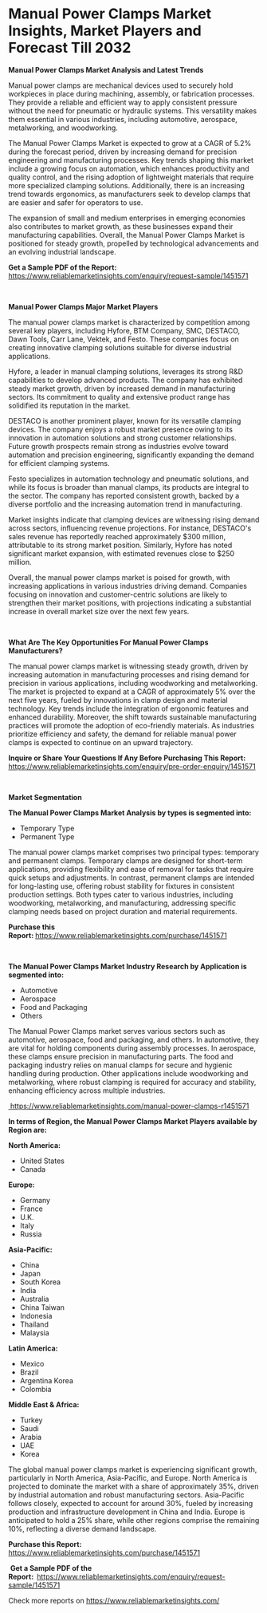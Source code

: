 <p><h1>Manual Power Clamps Market Insights, Market Players and Forecast Till 2032</h1></p><p><strong>Manual Power Clamps Market Analysis and Latest Trends</strong></p>
<p><p>Manual power clamps are mechanical devices used to securely hold workpieces in place during machining, assembly, or fabrication processes. They provide a reliable and efficient way to apply consistent pressure without the need for pneumatic or hydraulic systems. This versatility makes them essential in various industries, including automotive, aerospace, metalworking, and woodworking.</p><p>The Manual Power Clamps Market is expected to grow at a CAGR of 5.2% during the forecast period, driven by increasing demand for precision engineering and manufacturing processes. Key trends shaping this market include a growing focus on automation, which enhances productivity and quality control, and the rising adoption of lightweight materials that require more specialized clamping solutions. Additionally, there is an increasing trend towards ergonomics, as manufacturers seek to develop clamps that are easier and safer for operators to use. </p><p>The expansion of small and medium enterprises in emerging economies also contributes to market growth, as these businesses expand their manufacturing capabilities. Overall, the Manual Power Clamps Market is positioned for steady growth, propelled by technological advancements and an evolving industrial landscape.</p></p>
<p><strong>Get a Sample PDF of the Report:&nbsp;</strong> <a href="https://www.reliablemarketinsights.com/enquiry/request-sample/1451571?utm_campaign=2137&utm_medium=2&utm_source=Github&utm_content=ia&utm_term=27022025&utm_id=manual-power-clamps">https://www.reliablemarketinsights.com/enquiry/request-sample/1451571</a></p>
<p>&nbsp;</p>
<p><strong>Manual Power Clamps Major Market Players</strong></p>
<p><p>The manual power clamps market is characterized by competition among several key players, including Hyfore, BTM Company, SMC, DESTACO, Dawn Tools, Carr Lane, Vektek, and Festo. These companies focus on creating innovative clamping solutions suitable for diverse industrial applications.</p><p>Hyfore, a leader in manual clamping solutions, leverages its strong R&D capabilities to develop advanced products. The company has exhibited steady market growth, driven by increased demand in manufacturing sectors. Its commitment to quality and extensive product range has solidified its reputation in the market.</p><p>DESTACO is another prominent player, known for its versatile clamping devices. The company enjoys a robust market presence owing to its innovation in automation solutions and strong customer relationships. Future growth prospects remain strong as industries evolve toward automation and precision engineering, significantly expanding the demand for efficient clamping systems.</p><p>Festo specializes in automation technology and pneumatic solutions, and while its focus is broader than manual clamps, its products are integral to the sector. The company has reported consistent growth, backed by a diverse portfolio and the increasing automation trend in manufacturing.</p><p>Market insights indicate that clamping devices are witnessing rising demand across sectors, influencing revenue projections. For instance, DESTACO's sales revenue has reportedly reached approximately $300 million, attributable to its strong market position. Similarly, Hyfore has noted significant market expansion, with estimated revenues close to $250 million.</p><p>Overall, the manual power clamps market is poised for growth, with increasing applications in various industries driving demand. Companies focusing on innovation and customer-centric solutions are likely to strengthen their market positions, with projections indicating a substantial increase in overall market size over the next few years.</p></p>
<p>&nbsp;</p>
<p><strong>What Are The Key Opportunities For Manual Power Clamps Manufacturers?</strong></p>
<p><p>The manual power clamps market is witnessing steady growth, driven by increasing automation in manufacturing processes and rising demand for precision in various applications, including woodworking and metalworking. The market is projected to expand at a CAGR of approximately 5% over the next five years, fueled by innovations in clamp design and material technology. Key trends include the integration of ergonomic features and enhanced durability. Moreover, the shift towards sustainable manufacturing practices will promote the adoption of eco-friendly materials. As industries prioritize efficiency and safety, the demand for reliable manual power clamps is expected to continue on an upward trajectory.</p></p>
<p><strong>Inquire or Share Your Questions If Any Before Purchasing This Report:</strong> <a href="https://www.reliablemarketinsights.com/enquiry/pre-order-enquiry/1451571?utm_campaign=2137&utm_medium=2&utm_source=Github&utm_content=ia&utm_term=27022025&utm_id=manual-power-clamps">https://www.reliablemarketinsights.com/enquiry/pre-order-enquiry/1451571</a></p>
<p>&nbsp;</p>
<p><strong>Market Segmentation</strong></p>
<p><strong>The Manual Power Clamps Market Analysis by types is segmented into:</strong></p>
<p><ul><li>Temporary Type</li><li>Permanent Type</li></ul></p>
<p><p>The manual power clamps market comprises two principal types: temporary and permanent clamps. Temporary clamps are designed for short-term applications, providing flexibility and ease of removal for tasks that require quick setups and adjustments. In contrast, permanent clamps are intended for long-lasting use, offering robust stability for fixtures in consistent production settings. Both types cater to various industries, including woodworking, metalworking, and manufacturing, addressing specific clamping needs based on project duration and material requirements.</p></p>
<p><strong>Purchase this Report:&nbsp;</strong><a href="https://www.reliablemarketinsights.com/purchase/1451571?utm_campaign=2137&utm_medium=2&utm_source=Github&utm_content=ia&utm_term=27022025&utm_id=manual-power-clamps">https://www.reliablemarketinsights.com/purchase/1451571</a></p>
<p>&nbsp;</p>
<p><strong>The Manual Power Clamps Market Industry Research by Application is segmented into:</strong></p>
<p><ul><li>Automotive</li><li>Aerospace</li><li>Food and Packaging</li><li>Others</li></ul></p>
<p><p>The Manual Power Clamps market serves various sectors such as automotive, aerospace, food and packaging, and others. In automotive, they are vital for holding components during assembly processes. In aerospace, these clamps ensure precision in manufacturing parts. The food and packaging industry relies on manual clamps for secure and hygienic handling during production. Other applications include woodworking and metalworking, where robust clamping is required for accuracy and stability, enhancing efficiency across multiple industries.</p></p>
<p><a href="https://www.reliablemarketinsights.com/manual-power-clamps-r1451571?utm_campaign=2137&utm_medium=2&utm_source=Github&utm_content=ia&utm_term=27022025&utm_id=manual-power-clamps">&nbsp;https://www.reliablemarketinsights.com/manual-power-clamps-r1451571</a></p>
<p><strong>In terms of Region, the Manual Power Clamps Market Players available by Region are:</strong></p>
<p>
    <p> <strong> North America: </strong>
        <ul>
            <li>United States</li>
            <li>Canada</li>
        </ul>
        </p> 
    <p> <strong> Europe: </strong>
        <ul>
            <li>Germany</li>
            <li>France</li>
            <li>U.K.</li>
            <li>Italy</li>
            <li>Russia</li>
        </ul>
        </p> 
    <p> <strong> Asia-Pacific: </strong>
        <ul>
            <li>China</li>
            <li>Japan</li>
            <li>South Korea</li>
            <li>India</li>
            <li>Australia</li>
            <li>China Taiwan</li>
            <li>Indonesia</li>
            <li>Thailand</li>
            <li>Malaysia</li>
        </ul>
        </p> 
    <p> <strong> Latin America: </strong>
        <ul>
            <li>Mexico</li>
            <li>Brazil</li>
            <li>Argentina Korea</li>
            <li>Colombia</li>
        </ul>
        </p> 
    <p> <strong> Middle East & Africa: </strong>
        <ul>
            <li>Turkey</li>
            <li>Saudi</li>
            <li>Arabia</li>
            <li>UAE</li>
            <li>Korea</li>
        </ul>
    </p>
    </p>
<p><p>The global manual power clamps market is experiencing significant growth, particularly in North America, Asia-Pacific, and Europe. North America is projected to dominate the market with a share of approximately 35%, driven by industrial automation and robust manufacturing sectors. Asia-Pacific follows closely, expected to account for around 30%, fueled by increasing production and infrastructure development in China and India. Europe is anticipated to hold a 25% share, while other regions comprise the remaining 10%, reflecting a diverse demand landscape.</p></p>
<p><strong>Purchase this Report: </strong><a href="https://www.reliablemarketinsights.com/purchase/1451571?utm_campaign=2137&utm_medium=2&utm_source=Github&utm_content=ia&utm_term=27022025&utm_id=manual-power-clamps">https://www.reliablemarketinsights.com/purchase/1451571</a></p>
<p>&nbsp;<strong>Get a Sample PDF of the Report:&nbsp;&nbsp;</strong><a href="https://www.reliablemarketinsights.com/enquiry/request-sample/1451571?utm_campaign=2137&utm_medium=2&utm_source=Github&utm_content=ia&utm_term=27022025&utm_id=manual-power-clamps">https://www.reliablemarketinsights.com/enquiry/request-sample/1451571</a></p>
<p><strong></strong></p>
<p>Check more reports on <a href="https://www.reliablemarketinsights.com/?utm_campaign=2137&utm_medium=2&utm_source=Github&utm_content=ia&utm_term=27022025&utm_id=manual-power-clamps">https://www.reliablemarketinsights.com/</a></p>